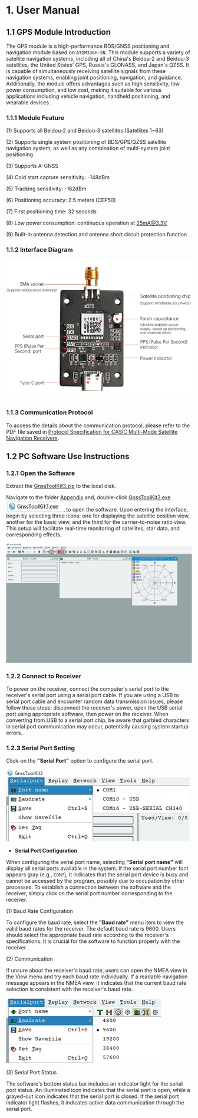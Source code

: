 # 1. User Manual

## 1.1 GPS Module Introduction

The GPS module is a high-performance BDS/GNSS positioning and navigation module based on `ATGM336H-5N`. This module supports a variety of satellite navigation systems, including all of China's Beidou-2 and Beidou-3 satellites, the United States' GPS, Russia's GLONASS, and Japan's QZSS. It is capable of simultaneously receiving satellite signals from these navigation systems, enabling joint positioning, navigation, and guidance. Additionally, the module offers advantages such as high sensitivity, low power consumption, and low cost, making it suitable for various applications including vehicle navigation, handheld positioning, and wearable devices.

### 1.1.1 Module Feature

(1) Supports all Beidou-2 and Beidou-3 satellites (Satellites 1~63)

(2) Supports single system positioning of BDS/GPS/QZSS satellite navigation system, as well as any combination of multi-system joint positioning

(3) Supports A-GNSS

(4) Cold start capture sensitivity: -148dBm

(5) Tracking sensitivity: -162dBm

(6) Positioning accuracy: 2.5 meters (CEP50)

(7) First positioning time: 32 seconds

(8) Low power consumption: continuous operation at 25mA@3.3V

(9) Built-in antenna detection and antenna short circuit protection function

### 1.1.2 Interface Diagram

<img src="../_static/media/chapter_1/image3.png" class="common_img">

### 1.1.3 Communication Protocol

To access the details about the communication protocol, please refer to the PDF file saved in [Protocol Specification for CASIC Multi-Mode Satellite Navigation Receivers](Appendix.md).

## 1.2 PC Software Use Instructions

### 1.2.1 Open the Software

Extract the [GnssToolKit3.zip](Appendix.md) to the local disk.

Navigate to the folder [Appendix](Appendix.md) and, double-click [GnssToolKit3.exe](Appendix.md)  <img src="../_static/media/chapter_1/image4.png"> to open the software. Upon entering the interface, begin by selecting three icons: one for displaying the satellite position view, another for the basic view, and the third for the carrier-to-noise ratio view. This setup will facilitate real-time monitoring of satellites, star data, and corresponding effects.

<img src="../_static/media/chapter_1/image5.png" class="common_img">

### 1.2.2 Connect to Receiver

To power on the receiver, connect the computer's serial port to the receiver's serial port using a serial port cable. If you are using a USB to serial port cable and encounter random data transmission issues, please follow these steps: disconnect the receiver's power, open the USB serial port using appropriate software, then power on the receiver. When converting from USB to a serial port chip, be aware that garbled characters in serial port communication may occur, potentially causing system startup errors.

### 1.2.3 Serial Port Setting

Click-on the **"Serial Port"** option to configure the serial port.

<img src="../_static/media/chapter_1/image6.jpeg" class="common_img">

* **Serial Port Configuration**

When configuring the serial port name, selecting **"Serial port name"** will display all serial ports available in the system. If the serial port number font appears gray (e.g., `COM7`), it indicates that the serial port device is busy and cannot be accessed by the program, possibly due to occupation by other processes. To establish a connection between the software and the receiver, simply click on the serial port number corresponding to the receiver.

(1) Baud Rate Configuration

To configure the baud rate, select the **"Baud rate"** menu item to view the valid baud rates for the receiver. The default baud rate is 9600. Users should select the appropriate baud rate according to the receiver's specifications. It is crucial for the software to function properly with the receiver.

(2) Communication

If unsure about the receiver's baud rate, users can open the NMEA view in the View menu and try each baud rate individually. If a readable navigation message appears in the NMEA view, it indicates that the current baud rate selection is consistent with the receiver's baud rate.

<img src="../_static/media/chapter_1/image8.png" class="common_img">

(3) Serial Port Status

The software's bottom status bar includes an indicator light for the serial port status. An illuminated icon indicates that the serial port is open, while a grayed-out icon indicates that the serial port is closed. If the serial port indicator light flashes, it indicates active data communication through the serial port.